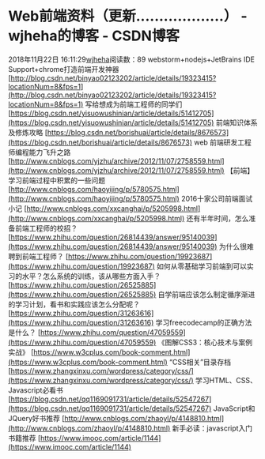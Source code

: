 # Web前端资料（更新...................） - wjheha的博客 - CSDN博客
2018年11月22日 16:11:29[wjheha](https://me.csdn.net/wjheha)阅读数：89
webstorm+nodejs+JetBrains IDE Support+chrome打造前端开发神器
[http://blog.csdn.net/binyao02123202/article/details/19323415?locationNum=8&fps=1](http://blog.csdn.net/binyao02123202/article/details/19323415?locationNum=8&fps=1)
写给想成为前端工程师的同学们
[https://blog.csdn.net/yisuowushinian/article/details/51412705](https://blog.csdn.net/yisuowushinian/article/details/51412705)
前端知识体系及修炼攻略
[https://blog.csdn.net/borishuai/article/details/8676573](https://blog.csdn.net/borishuai/article/details/8676573)
web 前端研发工程师编程能力飞升之路
[http://www.cnblogs.com/yjzhu/archive/2012/11/07/2758559.html](http://www.cnblogs.com/yjzhu/archive/2012/11/07/2758559.html)
【前端】学习前端过程中积累的一些问题
[http://www.cnblogs.com/haoyijing/p/5780575.html](http://www.cnblogs.com/haoyijing/p/5780575.html)
2016十家公司前端面试小记
[http://www.cnblogs.com/xxcanghai/p/5205998.html](http://www.cnblogs.com/xxcanghai/p/5205998.html)
还有半年时间，怎么准备前端工程师的校招？
[https://www.zhihu.com/question/26814439/answer/95140039](https://www.zhihu.com/question/26814439/answer/95140039)
为什么很难聘到前端工程师？
[https://www.zhihu.com/question/19923687](https://www.zhihu.com/question/19923687)
如何从零基础学习前端到可以实习的水平？怎么系统的训练，该从哪些方面入手？
[https://www.zhihu.com/question/26525885](https://www.zhihu.com/question/26525885)
自学前端应该怎么制定循序渐进的学习计划，看书和实践应该怎么分配呢？
[https://www.zhihu.com/question/31263616](https://www.zhihu.com/question/31263616)
学习freecodecamp的正确方法是什么？
[https://www.zhihu.com/question/47059559](https://www.zhihu.com/question/47059559)
《图解CSS3：核心技术与案例实战》
[https://www.w3cplus.com/book-comment.html](https://www.w3cplus.com/book-comment.html)
“CSS相关”目录存档
[https://www.zhangxinxu.com/wordpress/category/css/](https://www.zhangxinxu.com/wordpress/category/css/)
学习HTML、CSS、Javascript必看书
[https://blog.csdn.net/qq1169091731/article/details/52547267](https://blog.csdn.net/qq1169091731/article/details/52547267)
JavaScript和JQuery好书推荐
[http://www.cnblogs.com/zhaoyl/p/4148810.html](http://www.cnblogs.com/zhaoyl/p/4148810.html)
新手必读：javascript入门书籍推荐
[https://www.imooc.com/article/1144](https://www.imooc.com/article/1144)
